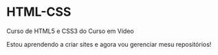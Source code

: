 # HTML-CSS
 Curso de HTML5 e CSS3 do Curso em Vídeo

Estou aprendendo a criar sites e agora vou gerenciar mesu repositórios!